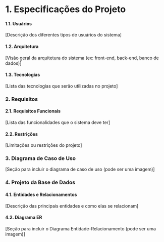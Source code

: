 

# 1. Especificações do Projeto

#### 1.1. Usuários

[Descrição dos diferentes tipos de usuários do sistema]

#### 1.2. Arquitetura

[Visão geral da arquitetura do sistema (ex: front-end, back-end, banco de dados)]

#### 1.3. Tecnologias

[Lista das tecnologias que serão utilizadas no projeto]

### 2. Requisitos

#### 2.1. Requisitos Funcionais

[Lista das funcionalidades que o sistema deve ter]

#### 2.2. Restrições

[Limitações ou restrições do projeto]

### 3. Diagrama de Caso de Uso

[Seção para incluir o diagrama de caso de uso (pode ser uma imagem)]

### 4. Projeto da Base de Dados

#### 4.1. Entidades e Relacionamentos

[Descrição das principais entidades e como elas se relacionam]

#### 4.2. Diagrama ER

[Seção para incluir o Diagrama Entidade-Relacionamento (pode ser uma imagem)]


